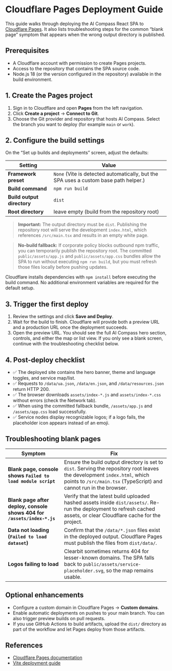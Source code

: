 # Cloudflare Pages Deployment Guide

This guide walks through deploying the AI Compass React SPA to [Cloudflare Pages](https://pages.cloudflare.com/).
It also lists troubleshooting steps for the common “blank page” symptom that appears when the wrong
output directory is published.

## Prerequisites

- A Cloudflare account with permission to create Pages projects.
- Access to the repository that contains the SPA source code.
- Node.js 18 (or the version configured in the repository) available in the build environment.

## 1. Create the Pages project

1. Sign in to Cloudflare and open **Pages** from the left navigation.
2. Click **Create a project** → **Connect to Git**.
3. Choose the Git provider and repository that hosts AI Compass. Select the branch you want to deploy (for example `main` or `work`).

## 2. Configure the build settings

On the “Set up builds and deployments” screen, adjust the defaults:

| Setting | Value |
| --- | --- |
| **Framework preset** | `None` (Vite is detected automatically, but the SPA uses a custom base path helper.) |
| **Build command** | `npm run build` |
| **Build output directory** | `dist` |
| **Root directory** | leave empty (build from the repository root) |

> **Important:** The output directory must be `dist`. Publishing the repository root will serve the development `index.html`, which references `/src/main.tsx` and results in an empty white page.

> **No-build fallback:** If corporate policy blocks outbound npm traffic, you can temporarily publish the repository root. The committed `public/assets/app.js` and `public/assets/app.css` bundles allow the SPA to run without executing `npm run build`, but you must refresh those files locally before pushing updates.

Cloudflare installs dependencies with `npm install` before executing the build command. No additional environment variables are required for the default setup.

## 3. Trigger the first deploy

1. Review the settings and click **Save and Deploy**.
2. Wait for the build to finish. Cloudflare will provide both a preview URL and a production URL once the deployment succeeds.
3. Open the preview URL. You should see the full AI Compass hero section, controls, and either the map or list view. If you only see a blank screen, continue with the troubleshooting checklist below.

## 4. Post-deploy checklist

- ✅ The deployed site contains the hero banner, theme and language toggles, and service map/list.
- ✅ Requests to `/data/ua.json`, `/data/en.json`, and `/data/resources.json` return HTTP 200.
- ✅ The browser downloads `assets/index-*.js` and `assets/index-*.css` without errors (check the Network tab).
- ✅ When using the committed fallback bundle, `/assets/app.js` and `/assets/app.css` load successfully.
- ✅ Service nodes display recognizable logos; if a logo fails, the placeholder icon appears instead of an emoji.

## Troubleshooting blank pages

| Symptom | Fix |
| --- | --- |
| **Blank page, console shows `Failed to load module script`** | Ensure the build output directory is set to `dist`. Serving the repository root leaves the development `index.html`, which points to `/src/main.tsx` (TypeScript) and cannot run in the browser. |
| **Blank page after deploy, console shows 404 for `/assets/index-*.js`** | Verify that the latest build uploaded hashed assets inside `dist/assets/`. Re-run the deployment to refresh cached assets, or clear Cloudflare cache for the project. |
| **Data not loading (`Failed to load dataset`)** | Confirm that the `/data/*.json` files exist in the deployed output. Cloudflare Pages must publish the files from `dist/data/`. |
| **Logos failing to load** | Clearbit sometimes returns 404 for lesser-known domains. The SPA falls back to `public/assets/service-placeholder.svg`, so the map remains usable. |

## Optional enhancements

- Configure a custom domain in Cloudflare Pages → **Custom domains**.
- Enable automatic deployments on pushes to your main branch. You can also trigger preview builds on pull requests.
- If you use GitHub Actions to build artifacts, upload the `dist/` directory as part of the workflow and let Pages deploy from those artifacts.

## References

- [Cloudflare Pages documentation](https://developers.cloudflare.com/pages/)
- [Vite deployment guide](https://vitejs.dev/guide/static-deploy.html)
